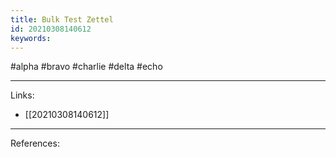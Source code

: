 ```yaml
---
title: Bulk Test Zettel
id: 20210308140612
keywords:
---
```

#alpha #bravo #charlie #delta #echo

---
Links:

- [[20210308140612]]

---
References:
